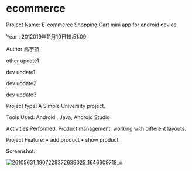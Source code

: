# ecommerce

Project  Name: E-commerce Shopping Cart mini app for android device

Year : 2012019年11月10日19:51:09

Author:高宇航

other update1

dev update1

dev update2

dev update3

Project type: A Simple University project.

Tools Used:  Android , Java, Android  Studio

Activities Performed:  Product management, working with different layouts.

Project  Feature: 
•	add product
•	show product
 
Screenshot:

![26105631_1907229372639025_1646609718_n](https://user-images.githubusercontent.com/13907747/36049322-875d8988-0e0c-11e8-9c82-3ea36302d02d.png)
